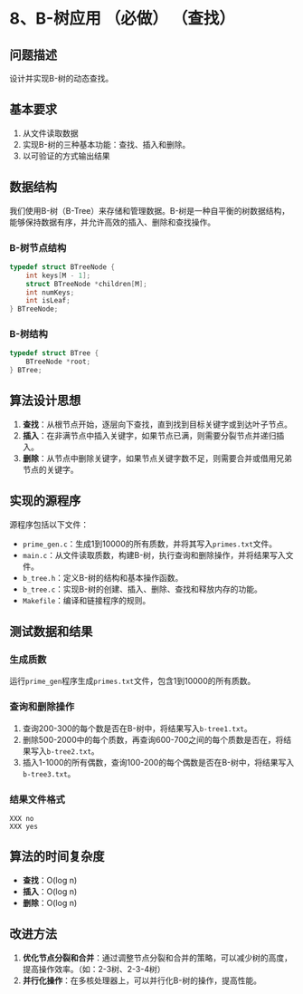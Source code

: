 # 8、B-树应用 （必做） （查找）

## 问题描述

设计并实现B-树的动态查找。

## 基本要求

1. 从文件读取数据
2. 实现B-树的三种基本功能：查找、插入和删除。
3. 以可验证的方式输出结果

## 数据结构

我们使用B-树（B-Tree）来存储和管理数据。B-树是一种自平衡的树数据结构，能够保持数据有序，并允许高效的插入、删除和查找操作。

### B-树节点结构

```cpp
typedef struct BTreeNode {
    int keys[M - 1];
    struct BTreeNode *children[M];
    int numKeys;
    int isLeaf;
} BTreeNode;
```

### B-树结构

```cpp
typedef struct BTree {
    BTreeNode *root;
} BTree;
```

## 算法设计思想

1. **查找**：从根节点开始，逐层向下查找，直到找到目标关键字或到达叶子节点。
2. **插入**：在非满节点中插入关键字，如果节点已满，则需要分裂节点并递归插入。
3. **删除**：从节点中删除关键字，如果节点关键字数不足，则需要合并或借用兄弟节点的关键字。

## 实现的源程序

源程序包括以下文件：

- `prime_gen.c`：生成1到10000的所有质数，并将其写入`primes.txt`文件。
- `main.c`：从文件读取质数，构建B-树，执行查询和删除操作，并将结果写入文件。
- `b_tree.h`：定义B-树的结构和基本操作函数。
- `b_tree.c`：实现B-树的创建、插入、删除、查找和释放内存的功能。
- `Makefile`：编译和链接程序的规则。

## 测试数据和结果

### 生成质数

运行`prime_gen`程序生成`primes.txt`文件，包含1到10000的所有质数。

### 查询和删除操作

1. 查询200-300的每个数是否在B-树中，将结果写入`b-tree1.txt`。
2. 删除500-2000中的每个质数，再查询600-700之间的每个质数是否在，将结果写入`b-tree2.txt`。
3. 插入1-1000的所有偶数，查询100-200的每个偶数是否在B-树中，将结果写入`b-tree3.txt`。

### 结果文件格式

```
XXX no
XXX yes
```

## 算法的时间复杂度

- **查找**：O(log n)
- **插入**：O(log n)
- **删除**：O(log n)

## 改进方法

1. **优化节点分裂和合并**：通过调整节点分裂和合并的策略，可以减少树的高度，提高操作效率。（如：2-3树、2-3-4树）
2. **并行化操作**：在多核处理器上，可以并行化B-树的操作，提高性能。
